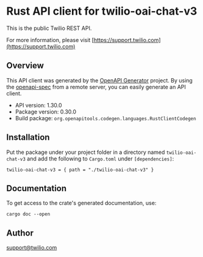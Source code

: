 # Rust API client for twilio-oai-chat-v3

This is the public Twilio REST API.

For more information, please visit [https://support.twilio.com](https://support.twilio.com)

## Overview

This API client was generated by the [OpenAPI Generator](https://openapi-generator.tech) project.  By using the [openapi-spec](https://openapis.org) from a remote server, you can easily generate an API client.

- API version: 1.30.0
- Package version: 0.30.0
- Build package: `org.openapitools.codegen.languages.RustClientCodegen`

## Installation

Put the package under your project folder in a directory named `twilio-oai-chat-v3` and add the following to `Cargo.toml` under `[dependencies]`:

```
twilio-oai-chat-v3 = { path = "./twilio-oai-chat-v3" }
```

## Documentation

To get access to the crate's generated documentation, use:

```
cargo doc --open
```

## Author

support@twilio.com

